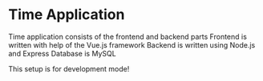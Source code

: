 # Time Application

Time application consists of the frontend and backend parts
Frontend is written with help of the Vue.js framework
Backend is written using Node.js and Express
Database is MySQL

This setup is for development mode!
